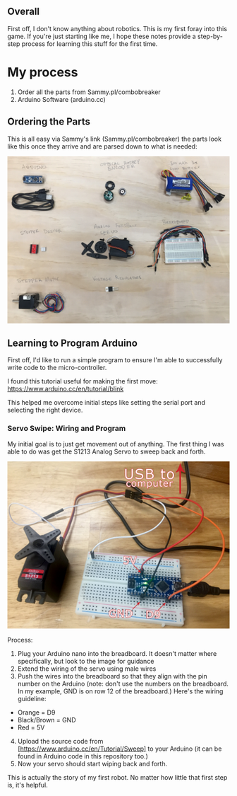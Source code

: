 ## Overall

First off, I don't know anything about robotics. This is my first foray into this game. If you're just starting like me, I hope these notes provide a step-by-step process for learning this stuff for the first time.

# My process

1. Order all the parts from Sammy.pl/combobreaker
2. Arduino Software (arduino.cc)


## Ordering the Parts

This is all easy via Sammy's link (Sammy.pl/combobreaker) the parts look like this once they arrive and are parsed down to what is needed:

![alt tag](https://github.com/iarobinson/combobreaker/blob/master/ian_notes/image/01combobreaker_parts.jpg)

## Learning to Program Arduino

First off, I'd like to run a simple program to ensure I'm able to successfully write code to the micro-controller.

I found this tutorial useful for making the first move:
https://www.arduino.cc/en/tutorial/blink

This helped me overcome initial steps like setting the serial port and selecting the right device.

### Servo Swipe: Wiring and Program

My initial goal is to just get movement out of anything. The first thing I was able to do was get the S1213 Analog Servo to sweep back and forth.

![alt tag](https://raw.githubusercontent.com/iarobinson/combobreaker/master/ian_notes/image/03servo_wiring.jpg)

Process:
1. Plug your Arduino nano into the breadboard. It doesn't matter where specifically, but look to the image for guidance
2. Extend the wiring of the servo using male wires
3. Push the wires into the breadboard so that they align with the pin number on the Arduino (note: don't use the numbers on the breadboard. In my example, GND is on row 12 of the breadboard.) Here's the wiring guideline:
- Orange      = D9
- Black/Brown = GND
- Red         = 5V
4. Upload the source code from [https://www.arduino.cc/en/Tutorial/Sweep] to your Arduino (it can be found in Arduino code in this repository too.)
5. Now your servo should start wiping back and forth.

This is actually the story of my first robot. No matter how little that first step is, it's helpful.

##
